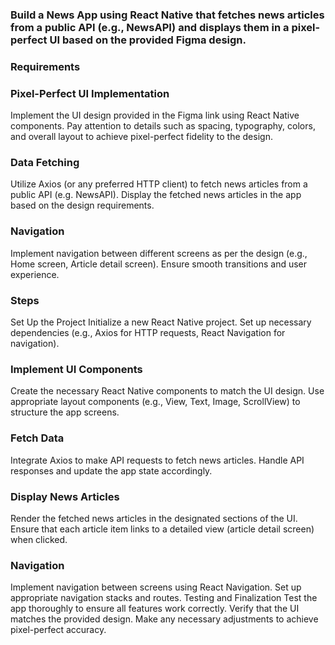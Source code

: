 ### Build a News App using React Native that fetches news articles from a public API (e.g., NewsAPI) and displays them in a pixel-perfect UI based on the provided Figma design. 
### Requirements  

### Pixel-Perfect UI Implementation

Implement the UI design provided in the Figma link using React Native components.
Pay attention to details such as spacing, typography, colors, and overall layout to achieve pixel-perfect fidelity to the design.

### Data Fetching
Utilize Axios (or any preferred HTTP client) to fetch news articles from a public API (e.g. NewsAPI).
Display the fetched news articles in the app based on the design requirements.

### Navigation
Implement navigation between different screens as per the design (e.g., Home screen, Article detail screen).
Ensure smooth transitions and user experience.

### Steps
Set Up the Project
Initialize a new React Native project.
Set up necessary dependencies (e.g., Axios for HTTP requests, React Navigation for navigation).

### Implement UI Components
Create the necessary React Native components to match the UI design.
Use appropriate layout components (e.g., View, Text, Image, ScrollView) to structure the app screens.

### Fetch Data
Integrate Axios to make API requests to fetch news articles.
Handle API responses and update the app state accordingly.

### Display News Articles
Render the fetched news articles in the designated sections of the UI.
Ensure that each article item links to a detailed view (article detail screen) when clicked.

### Navigation
Implement navigation between screens using React Navigation.
Set up appropriate navigation stacks and routes.
Testing and Finalization
Test the app thoroughly to ensure all features work correctly.
Verify that the UI matches the provided design.
Make any necessary adjustments to achieve pixel-perfect accuracy.
